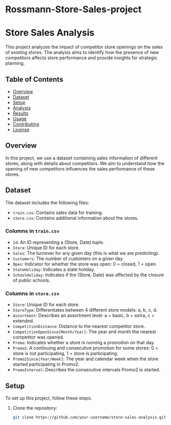 # Rossmann-Store-Sales-project
# Store Sales Analysis

This project analyzes the impact of competitor store openings on the sales of existing stores. The analysis aims to identify how the presence of new competitors affects store performance and provide insights for strategic planning.

## Table of Contents

- [Overview](#overview)
- [Dataset](#dataset)
- [Setup](#setup)
- [Analysis](#analysis)
- [Results](#results)
- [Usage](#usage)
- [Contributing](#contributing)
- [License](#license)

## Overview

In this project, we use a dataset containing sales information of different stores, along with details about competitors. We aim to understand how the opening of new competitors influences the sales performance of these stores.

## Dataset

The dataset includes the following files:

- `train.csv`: Contains sales data for training.
- `store.csv`: Contains additional information about the stores.

### Columns in `train.csv`

- `Id`: An ID representing a (Store, Date) tuple.
- `Store`: Unique ID for each store.
- `Sales`: The turnover for any given day (this is what we are predicting).
- `Customers`: The number of customers on a given day.
- `Open`: Indicator for whether the store was open: 0 = closed, 1 = open.
- `StateHoliday`: Indicates a state holiday.
- `SchoolHoliday`: Indicates if the (Store, Date) was affected by the closure of public schools.

### Columns in `store.csv`

- `Store`: Unique ID for each store.
- `StoreType`: Differentiates between 4 different store models: a, b, c, d.
- `Assortment`: Describes an assortment level: a = basic, b = extra, c = extended.
- `CompetitionDistance`: Distance to the nearest competitor store.
- `CompetitionOpenSince[Month/Year]`: The year and month the nearest competitor was opened.
- `Promo`: Indicates whether a store is running a promotion on that day.
- `Promo2`: A continuing and consecutive promotion for some stores: 0 = store is not participating, 1 = store is participating.
- `Promo2Since[Year/Week]`: The year and calendar week when the store started participating in Promo2.
- `PromoInterval`: Describes the consecutive intervals Promo2 is started.

## Setup

To set up this project, follow these steps:

1. Clone the repository:
   ```bash
   git clone https://github.com/your-username/store-sales-analysis.git
